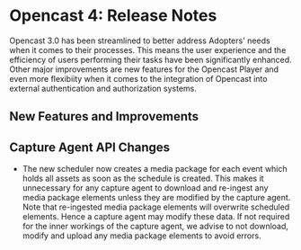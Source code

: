 Opencast 4: Release Notes
=========================

Opencast 3.0 has been streamlined to better address Adopters' needs when it comes to their processes. This means
the user experience and the efficiency of users performing their tasks have been significantly enhanced.
Other major improvements are new features for the Opencast Player and even more flexibiity when it comes to the
integration of Opencast into external authentication and authorization systems.

New Features and Improvements
-----------------------------


Capture Agent API Changes
-------------------------

- The new scheduler now creates a media package for each event which holds all assets as soon as the schedule is
  created. This makes it unnecessary for any capture agent to download and re-ingest any media package elements unless
  they are modified by the capture agent. Note that re-ingested media package elements will overwrite scheduled
  elements. Hence a capture agent may modify these data. If not required for the inner workings of the capture agent, we
  advise to not download, modify and upload any media package elements to avoid errors.

